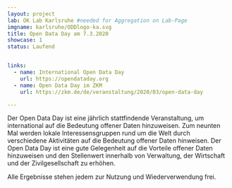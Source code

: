 ```yaml
---
layout: project
lab: OK Lab Karlsruhe #needed for Aggregation on Lab-Page
imgname: karlsruhe/ODDlogo-ka.svg
title: Open Data Day am 7.3.2020
showcase: 1
status: Laufend


links:
  - name: International Open Data Day
    url: https://opendataday.org
  - name: Open Data Day im ZKM
    url: https://zkm.de/de/veranstaltung/2020/03/open-data-day

---
```


Der Open Data Day ist eine jährlich stattfindende Veranstaltung, um international auf die Bedeutung offener Daten hinzuweisen. Zum neunten Mal werden lokale Interessensgruppen rund um die Welt durch verschiedene Aktivitäten auf die Bedeutung offener Daten hinweisen. Der Open Data Day ist eine gute Gelegenheit auf die Vorteile offener Daten hinzuweisen und den Stellenwert innerhalb von Verwaltung, der Wirtschaft und der Zivilgesellschaft zu erhöhen.

Alle Ergebnisse stehen jedem zur Nutzung und Wiederverwendung frei.
